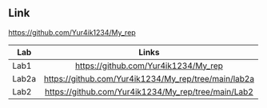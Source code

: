 ## Link 

 https://github.com/Yur4ik1234/My_rep
 
| Lab       | Links           
| ------------- |:-------------:
| Lab1      | https://github.com/Yur4ik1234/My_rep |
| Lab2a     | https://github.com/Yur4ik1234/My_rep/tree/main/lab2a     |
| Lab2      |https://github.com/Yur4ik1234/My_rep/tree/main/Lab2
